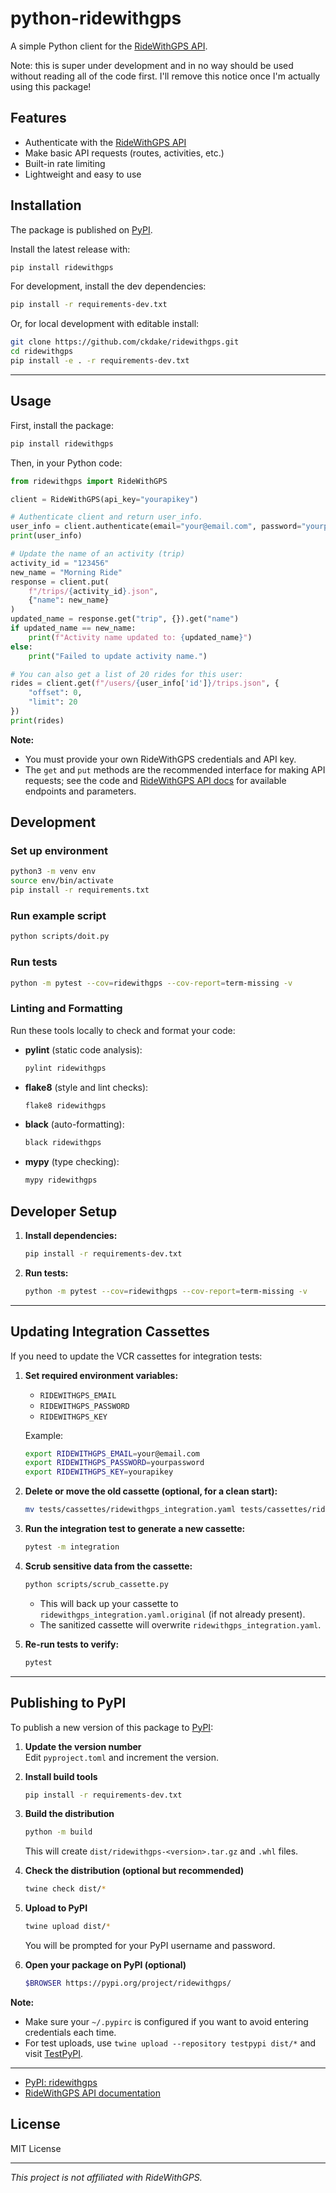 # python-ridewithgps

A simple Python client for the [RideWithGPS API](https://ridewithgps.com/api).

Note: this is super under development and in no way should be used without reading
all of the code first. I'll remove this notice once I'm actually using this package!

## Features

- Authenticate with the [RideWithGPS API](https://ridewithgps.com/api)
- Make basic API requests (routes, activities, etc.)
- Built-in rate limiting
- Lightweight and easy to use

## Installation

The package is published on [PyPI](https://pypi.org/project/ridewithgps/).

Install the latest release with:

```sh
pip install ridewithgps
```

For development, install the dev dependencies:

```sh
pip install -r requirements-dev.txt
```

Or, for local development with editable install:

```sh
git clone https://github.com/ckdake/ridewithgps.git
cd ridewithgps
pip install -e . -r requirements-dev.txt
```

---

## Usage

First, install the package:

```sh
pip install ridewithgps
```

Then, in your Python code:

```python
from ridewithgps import RideWithGPS

client = RideWithGPS(api_key="yourapikey")

# Authenticate client and return user_info.
user_info = client.authenticate(email="your@email.com", password="yourpassword")
print(user_info)

# Update the name of an activity (trip)
activity_id = "123456"
new_name = "Morning Ride"
response = client.put(
    f"/trips/{activity_id}.json",
    {"name": new_name}
)
updated_name = response.get("trip", {}).get("name")
if updated_name == new_name:
    print(f"Activity name updated to: {updated_name}")
else:
    print("Failed to update activity name.")

# You can also get a list of 20 rides for this user:
rides = client.get(f"/users/{user_info['id']}/trips.json", {
    "offset": 0,
    "limit": 20
})
print(rides)
```

**Note:**  
- You must provide your own RideWithGPS credentials and API key.
- The `get` and `put` methods are the recommended interface for making API requests; see the code and [RideWithGPS API docs](https://ridewithgps.com/api) for available endpoints and parameters.

## Development

### Set up environment

```sh
python3 -m venv env
source env/bin/activate
pip install -r requirements.txt
```

### Run example script

```sh
python scripts/doit.py
```

### Run tests

```sh
python -m pytest --cov=ridewithgps --cov-report=term-missing -v
```

### Linting and Formatting

Run these tools locally to check and format your code:

- **pylint** (static code analysis):

    ```sh
    pylint ridewithgps
    ```

- **flake8** (style and lint checks):

    ```sh
    flake8 ridewithgps
    ```

- **black** (auto-formatting):

    ```sh
    black ridewithgps
    ```

- **mypy** (type checking):

    ```sh
    mypy ridewithgps
    ```

## Developer Setup

1. **Install dependencies:**
   ```sh
   pip install -r requirements-dev.txt
   ```

2. **Run tests:**
   ```sh
   python -m pytest --cov=ridewithgps --cov-report=term-missing -v
   ```

---

## Updating Integration Cassettes

If you need to update the VCR cassettes for integration tests:

1. **Set required environment variables:**
   - `RIDEWITHGPS_EMAIL`
   - `RIDEWITHGPS_PASSWORD`
   - `RIDEWITHGPS_KEY`

   Example:
   ```sh
   export RIDEWITHGPS_EMAIL=your@email.com
   export RIDEWITHGPS_PASSWORD=yourpassword
   export RIDEWITHGPS_KEY=yourapikey
   ```

2. **Delete or move the old cassette (optional, for a clean start):**
   ```sh
   mv tests/cassettes/ridewithgps_integration.yaml tests/cassettes/ridewithgps_integration.yaml.bak
   ```

3. **Run the integration test to generate a new cassette:**
   ```sh
   pytest -m integration
   ```

4. **Scrub sensitive data from the cassette:**
   ```sh
   python scripts/scrub_cassette.py
   ```
   - This will back up your cassette to `ridewithgps_integration.yaml.original` (if not already present).
   - The sanitized cassette will overwrite `ridewithgps_integration.yaml`.

5. **Re-run tests to verify:**
   ```sh
   pytest
   ```

---

## Publishing to PyPI

To publish a new version of this package to [PyPI](https://pypi.org/):

1. **Update the version number**  
   Edit `pyproject.toml` and increment the version.

2. **Install build tools**  
   ```sh
   pip install -r requirements-dev.txt
   ```

3. **Build the distribution**  
   ```sh
   python -m build
   ```
   This will create `dist/ridewithgps-<version>.tar.gz` and `.whl` files.

4. **Check the distribution (optional but recommended)**  
   ```sh
   twine check dist/*
   ```

5. **Upload to PyPI**  
   ```sh
   twine upload dist/*
   ```
   You will be prompted for your PyPI username and password.

6. **Open your package on PyPI (optional)**  
   ```sh
   $BROWSER https://pypi.org/project/ridewithgps/
   ```

**Note:**  
- Make sure your `~/.pypirc` is configured if you want to avoid entering credentials each time.
- For test uploads, use `twine upload --repository testpypi dist/*` and visit [TestPyPI](https://test.pypi.org/).

---

- [PyPI: ridewithgps](https://pypi.org/project/ridewithgps/)
- [RideWithGPS API documentation](https://ridewithgps.com/api)

## License

MIT License

---

*This project is not affiliated with RideWithGPS.*
